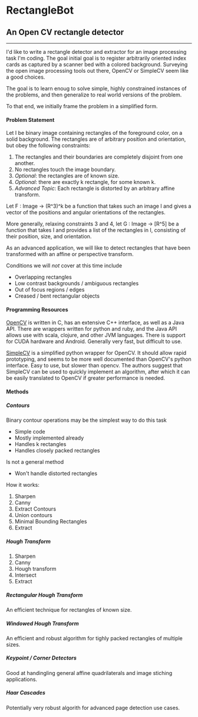 RectangleBot
============

An Open CV rectangle detector
-------------------
***

I'd like to write a rectangle detector and extractor for an image processing task I'm coding. The goal initial goal is to register arbitrarily oriented index cards as captured by a scanner bed with a colored background. Surveying the open image processing tools out there, OpenCV or SimpleCV seem like a good choices.

The goal is to learn enoug to solve simple, highly constrained instances of the problems, and then generalize to real world versions of the problem.



To that end, we initially frame the problem in a simplified form.


#### Problem Statement

Let I be binary image containing rectangles of the foreground color, on a solid background. The rectangles are of arbitrary position and orientation, but obey the following constraints:

1. The rectangles and their boundaries are completely disjoint from one another.
2. No rectangles touch the image boundary.
3. *Optional*: the rectangles are of known size. 
4. *Optional*: there are exactly k rectangle, for some known k.
5. *Advanced Topic*: Each rectangle is distorted by an arbitrary affine transform.

Let F : Image -> (R^3)^k  be a function that takes such an image I and gives a vector of the positions and angular orientations of the rectangles.

More generally, relaxing constraints 3 and 4, let G : Image -> [R^5] be a function that takes I and provides a list of the rectangles in I, consisting of their position, size, and orientation. 

As an advanced application, we will like to detect rectangles that have been transformed with an affine or perspective transform.


Conditions we will *not* cover at this time include

* Overlapping rectangles
* Low contrast backgrounds / ambiguous rectangles
* Out of focus regions / edges
* Creased / bent rectangular objects

#### Programming Resources

[OpenCV]() is written in C, has an extensive C++ interface, as well as a Java API. There are wrappers written for python and ruby, and the Java API allows use with scala, clojure, and other JVM languages. There is support for CUDA hardware and Android. Generally very fast, but difficult to use.

[SimpleCV]() is a simplified python wrapper for OpenCV. It should allow rapid prototyping, and seems to be more well documented than OpenCV's python interface. Easy to use, but slower than opencv. The authors suggest that SimpleCV can be used to quickly implement an algorithm, after which it can be easily translated to OpenCV if greater performance is needed.

#### Methods

##### Contours

Binary contour operations may be the simplest way to do this task
- Simple code
- Mostly implemented already
- Handles k rectangles
- Handles closely packed rectangles

Is not a general method
- Won't handle distorted rectangles

How it works:
1. Sharpen
2. Canny
3. Extract Contours
4. Union contours
5. Minimal Bounding Rectangles
6. Extract

##### Hough Transform

1. Sharpen
2. Canny 
3. Hough transform
4. Intersect
5. Extract

##### Rectangular Hough Transform

An efficient technique for rectangles of known size.

##### Windowed Hough Transform

An efficient and robust algorithm for tighly packed rectangles of multiple sizes.

##### Keypoint / Corner Detectors

Good at handingling general affine quadrilaterals and image stiching applications.

##### Haar Cascades

Potentially very robust algorith for advanced page detection use cases.
